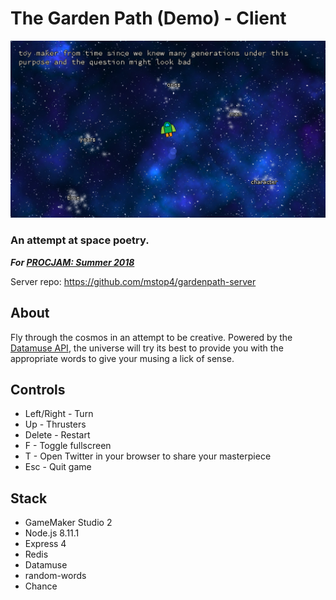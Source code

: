 # The Garden Path (Demo) - Client

!["Screenshot 1"](https://github.com/mstop4/garden-path-game/blob/master/screenshots/screen1.png?raw=true)

### An attempt at space poetry.

***For [PROCJAM: Summer 2018](https://itch.io/jam/procjam)***

Server repo: https://github.com/mstop4/gardenpath-server

## About

Fly through the cosmos in an attempt to be creative. Powered by the [Datamuse API](https://www.datamuse.com/api/), the universe will try its best to provide you with the appropriate words to give your musing a lick of sense.

## Controls

* Left/Right - Turn
* Up - Thrusters
* Delete - Restart
* F - Toggle fullscreen
* T - Open Twitter in your browser to share your masterpiece
* Esc - Quit game

## Stack

* GameMaker Studio 2
* Node.js 8.11.1
* Express 4
* Redis
* Datamuse
* random-words
* Chance